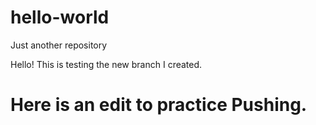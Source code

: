 # hello-world
Just another repository

Hello! This is testing the new branch I created.


# Here is an edit to practice Pushing.